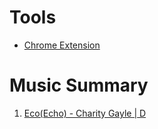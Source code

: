 # Tools
* [Chrome Extension](https://chromewebstore.google.com/detail/transpose-%E2%96%B2%E2%96%BC-pitch-%E2%96%B9-spee/ioimlbgefgadofblnajllknopjboejda?pli=1)
# Music Summary

1. [Eco(Echo) - Charity Gayle | D](Eco(Echo)-CharityGayle-D.md)
